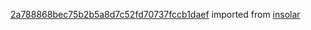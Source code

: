 [2a788868bec75b2b5a8d7c52fd70737fccb1daef](https://github.com/insolar/insolar/commit/2a788868bec75b2b5a8d7c52fd70737fccb1daef) imported from [insolar](https://github.com/insolar/insolar)
